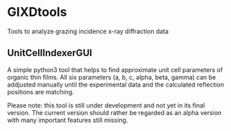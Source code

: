 # GIXDtools
Tools to analyze grazing incidence x-ray diffraction data

UnitCellIndexerGUI
------------------
A simple python3 tool that helps to find approximate unit cell parameters of organic thin films. All six parameters (a, b, c, alpha, beta, gamma) can be addjusted manually until the experimental data and the calculated reflection positions are matching.

Please note: this tool is still under development and not yet in its final version. The current version should rather be regarded as an alpha version with many important features still missing.
